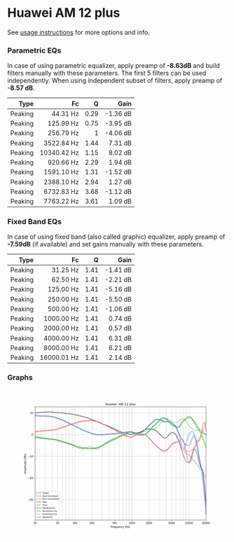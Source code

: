 # Huawei  AM 12 plus
See [usage instructions](https://github.com/jaakkopasanen/AutoEq#usage) for more options and info.

### Parametric EQs
In case of using parametric equalizer, apply preamp of **-8.63dB** and build filters manually
with these parameters. The first 5 filters can be used independently.
When using independent subset of filters, apply preamp of **-8.57 dB**.

| Type    | Fc          |    Q | Gain     |
|--------:|------------:|-----:|---------:|
| Peaking | 44.31 Hz    | 0.29 | -1.36 dB |
| Peaking | 125.99 Hz   | 0.75 | -3.95 dB |
| Peaking | 256.79 Hz   | 1    | -4.06 dB |
| Peaking | 3522.84 Hz  | 1.44 | 7.31 dB  |
| Peaking | 10340.42 Hz | 1.15 | 8.02 dB  |
| Peaking | 920.66 Hz   | 2.29 | 1.94 dB  |
| Peaking | 1591.10 Hz  | 1.31 | -1.52 dB |
| Peaking | 2388.10 Hz  | 2.94 | 1.27 dB  |
| Peaking | 6732.83 Hz  | 3.68 | -1.12 dB |
| Peaking | 7763.22 Hz  | 3.61 | 1.09 dB  |

### Fixed Band EQs
In case of using fixed band (also called graphic) equalizer, apply preamp of **-7.59dB**
(if available) and set gains manually with these parameters.

| Type    | Fc          |    Q | Gain     |
|--------:|------------:|-----:|---------:|
| Peaking | 31.25 Hz    | 1.41 | -1.41 dB |
| Peaking | 62.50 Hz    | 1.41 | -2.21 dB |
| Peaking | 125.00 Hz   | 1.41 | -5.16 dB |
| Peaking | 250.00 Hz   | 1.41 | -5.50 dB |
| Peaking | 500.00 Hz   | 1.41 | -1.06 dB |
| Peaking | 1000.00 Hz  | 1.41 | 0.74 dB  |
| Peaking | 2000.00 Hz  | 1.41 | 0.57 dB  |
| Peaking | 4000.00 Hz  | 1.41 | 6.31 dB  |
| Peaking | 8000.00 Hz  | 1.41 | 6.21 dB  |
| Peaking | 16000.01 Hz | 1.41 | 2.14 dB  |

### Graphs
![](./Huawei%20%20AM%2012%20plus.png)